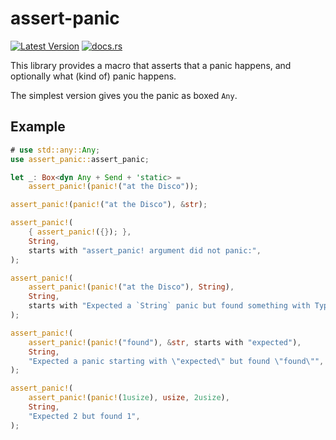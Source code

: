 # assert-panic

[![Latest Version](https://img.shields.io/crates/v/assert-panic.svg)](https://crates.io/crates/assert-panic)
[![docs.rs](https://docs.rs/assert-panic/badge.svg?version=1.0.0-preview1)](https://docs.rs/assert-panic/1.0.0-preview1/assert-panic/)

This library provides a macro that asserts that a panic happens, and optionally what (kind of) panic happens.

The simplest version gives you the panic as boxed `Any`.

## Example

```rust
# use std::any::Any;
use assert_panic::assert_panic;

let _: Box<dyn Any + Send + 'static> =
    assert_panic!(panic!("at the Disco"));

assert_panic!(panic!("at the Disco"), &str);

assert_panic!(
    { assert_panic!({}); },
    String,
    starts with "assert_panic! argument did not panic:",
);

assert_panic!(
    assert_panic!(panic!("at the Disco"), String),
    String,
    starts with "Expected a `String` panic but found something with TypeId { t: ",
);

assert_panic!(
    assert_panic!(panic!("found"), &str, starts with "expected"),
    String,
    "Expected a panic starting with \"expected\" but found \"found\"",
);

assert_panic!(
    assert_panic!(panic!(1usize), usize, 2usize),
    String,
    "Expected 2 but found 1",
);
```
